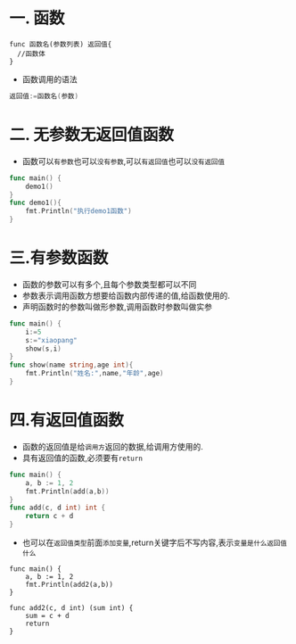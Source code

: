 # 一. 函数

```
func 函数名(参数列表) 返回值{
  //函数体
}
```

* 函数调用的语法

```go
返回值:=函数名(参数)
```


# 二. 无参数无返回值函数

* 函数可以`有参数`也可以`没有参数`,可以`有返回值`也可以`没有返回值`

```go
func main() {
	demo1()
}
func demo1(){
	fmt.Println("执行demo1函数")
}

```

# 三.有参数函数

* 函数的参数可以有多个,且每个参数类型都可以不同
* 参数表示调用函数方想要给函数内部传递的值,给函数使用的.
* 声明函数时的参数叫做形参数,调用函数时参数叫做实参

```go
func main() {
	i:=5
	s:="xiaopang"
	show(s,i)
}
func show(name string,age int){
	fmt.Println("姓名:",name,"年龄",age)
}
```

# 四.有返回值函数

* 函数的返回值是给`调用方`返回的数据,给调用方使用的.
* 具有返回值的函数,必须要有`return`

```go
func main() {
	a, b := 1, 2
	fmt.Println(add(a,b))
}
func add(c, d int) int {
	return c + d
}
```

* 也可以在`返回值类型`前面`添加变量`,return关键字后不写内容,表示`变量是什么返回值什么`

```
func main() {
	a, b := 1, 2
	fmt.Println(add2(a,b))
}

func add2(c, d int) (sum int) {
	sum = c + d
	return
}
```